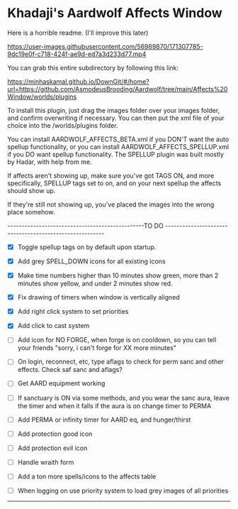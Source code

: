 # Khadaji's Aardwolf Affects Window
Here is a horrible readme. (I'll improve this later)



https://user-images.githubusercontent.com/56989870/171307785-9dc19e0f-c718-424f-ae9d-ed7a3d233d77.mp4


You can grab this entire subdirectory by following this link:

https://minhaskamal.github.io/DownGit/#/home?url=https://github.com/AsmodeusBrooding/Aardwolf/tree/main/Affects%20Window/worlds/plugins


To install this plugin, just drag the images folder over your images folder, and confirm overwriting if necessary.
You can then put the xml file of your choice into the /worlds/plugins folder.

You can install AARDWOLF_AFFECTS_BETA.xml if you DON'T want the auto spellup functionality, or you can install
AARDWOLF_AFFECTS_SPELLUP.xml if you DO want spellup functionality. The SPELLUP plugin was built mostly by Hadar, with help from me.


If affects aren't showing up, make sure you've got TAGS ON, and more specifically,
SPELLUP tags set to on, and on your next spellup the affects should show up.

If they're still not showing up, you've placed the images into the wrong place somehow.


------------------------------------------------TO DO --------------------------------------------------------

- [x] Toggle spellup tags on by default upon startup.

- [x] Add grey SPELL_DOWN icons for all existing icons

- [x] Make time numbers higher than 10 minutes show green, more than 2 minutes show yellow, and under 2 minutes show red.

- [x] Fix drawing of timers when window is vertically aligned

- [x] Add right click system to set priorities

- [x] Add click to cast system

- [ ] Add icon for NO FORGE, when forge is on cooldown, so you can tell your friends "sorry, i can't forge for XX more minutes"

- [ ] On login, reconnect, etc, type aflags to check for perm sanc and other effects. Check saf sanc and aflags?

- [ ] Get AARD equipment working

- [ ] If sanctuary is ON via some methods, and you wear the sanc aura, leave the timer and when it falls if the aura is on
change timer to PERMA

- [ ] Add PERMA or infinity timer for AARD eq, and hunger/thirst

- [ ] Add protection good icon

- [ ] Add protection evil icon

- [ ] Handle wraith form

- [ ] Add a ton more spells/icons to the affects table

- [ ] When logging on use priority system to load grey images of all priorities


----------------------------------------------------------------------------------------------------------
